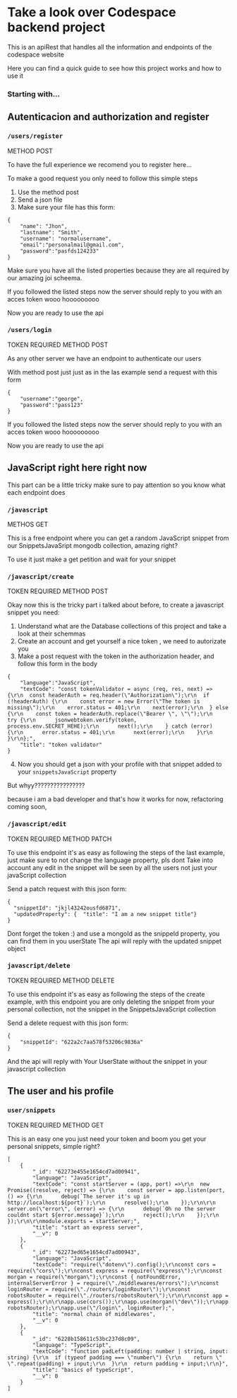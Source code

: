 # Take a look over Codespace backend project

This is an apiRest that handles all the information and endpoints of the
codespace website

Here you can find a quick guide to see how this project works and how
to use it

### Starting with...

## Autenticacion and authorization and register

### `/users/register`

METHOD POST

To have the full experience we recomend you to register here...

To make a good request you only need to follow this simple steps

1. Use the method post
2. Send a json file
3. Make sure your file has this form:

```
{
    "name": "Jhon",
    "lastname": "Smith",
    "username": "normalusername",
    "email":"personalmail@gmail.com",
    "password":"pasfds124233"
}
```

Make sure you have all the listed properties because they are all required by our amazing joi scheema.

If you followed the listed steps now the server should reply to you with an acces token wooo hooooooooo

Now you are ready to use the api

### `/users/login`

TOKEN REQUIRED METHOD POST

As any other server we have an endpoint to authenticate our users

With method post just just as in the las example send a request with this form

```
{
    "username":"george",
    "password":"pass123"
}
```

If you followed the listed steps now the server should reply to you with an acces token wooo hooooooooo

Now you are ready to use the api

## JavaScript right here right now

This part can be a little tricky make sure to pay attention so you know what each endpoint does

### `/javascript`

METHOS GET

This is a free endpoint where you can get a random JavaScript snippet from our SnippetsJavaSript mongodb collection, amazing right?

To use it just make a get petition and wait for your snippet

### `/javascript/create`

TOKEN REQUIRED METHOD POST

Okay now this is the tricky part i talked about before, to create a javascript snippet you need:

1. Understand what are the Database collections of this project and take a look at their schemmas
2. Create an account and get yourself a nice token , we need to autorizate you
3. Make a post request with the token in the authorization header, and follow this form in the body

```
{
    "language":"JavaScript",
    "textCode": "const tokenValidator = async (req, res, next) => {\r\n  const headerAuth = req.header(\"Authorization\");\r\n  if (!headerAuth) {\r\n    const error = new Error(\"The token is missing\");\r\n    error.status = 401;\r\n    next(error);\r\n  } else {\r\n    const token = headerAuth.replace(\"Bearer \", \"\");\r\n    try {\r\n      jsonwebtoken.verify(token, process.env.SECRET_HEHE);\r\n      next();\r\n    } catch (error) {\r\n      error.status = 401;\r\n      next(error);\r\n    }\r\n  }\r\n};",
    "title": "token validator"
}
```

4. Now you should get a json with your profile with that snippet added to your `snippetsJavaScript` property

But whyy????????????????

because i am a bad developer and that's how it works for now, refactoring coming soon,

### `/javascript/edit`

TOKEN REQUIRED METHOD PATCH

To use this endpoint it's as easy as following the steps of the last example, just make sure to not change the language property,
pls dont
Take into account any edit in the snippet will be seen by all the users not just your javaScript collection

Send a patch request with this json form:

```
{
  "snippetId": "jkjl43242ousfd6871",
  "updatedProperty": {  "title": "I am a new snippet title"}
}
```

Dont forget the token :) and use a mongoId as the snippeId property, you can find them in you userState
The api will reply with the updated snippet object

### `javascript/delete`

TOKEN REQUIRED METHOD DELETE

To use this endpoint it's as easy as following the steps of the create example, with this endpoint you are only deleting the snippet from your personal collection, not the snippet in the SnippetsJavaScript collection

Send a delete request with this json form:

```
{
    "snippetId": "622a2c7aa578f53206c9836a"
}
```

And the api will reply with Your UserState without the snippet in your javascript collection

## The user and his profile

### `user/snippets`

TOKEN REQUIRED METHOD GET

This is an easy one you just need your token and boom you get your personal snippets, simple right?

```
[
    {
        "_id": "62273e455e1654cd7ad00941",
        "language": "JavaScript",
        "textCode": "const startServer = (app, port) =>\r\n  new Promise((resolve, reject) => {\r\n    const server = app.listen(port, () => {\r\n      debug(`The server it's up in http://localhost:${port}`);\r\n      resolve();\r\n    });\r\n\r\n    server.on(\"error\", (error) => {\r\n      debug(`Oh no the server couldnt start ${error.message}`);\r\n      reject();\r\n    });\r\n  });\r\n\r\nmodule.exports = startServer;",
        "title": "start an express server",
        "__v": 0
    },
    {
        "_id": "62273ed65e1654cd7ad00943",
        "language": "JavaScript",
        "textCode": "require(\"dotenv\").config();\r\nconst cors = require(\"cors\");\r\nconst express = require(\"express\");\r\nconst morgan = require(\"morgan\");\r\nconst { notFoundError, internalServerError } = require(\"./middlewares/errors\");\r\nconst loginRouter = require(\"./routers/loginRouter\");\r\nconst robotsRouter = require(\"./routers/robotsRouter\");\r\n\r\nconst app = express();\r\n\r\napp.use(cors());\r\napp.use(morgan(\"dev\"));\r\napp.use(express.json());\r\napp.use(\"/robots\", robotsRouter);\r\napp.use(\"/login\", loginRouter);",
        "title": "normal chain of middlewares",
        "__v": 0
    },
    {
        "_id": "6228b158611c53bc237d8c09",
        "language": "TypeScript",
        "textCode": "function padLeft(padding: number | string, input: string) {\r\n  if (typeof padding === \"number\") {\r\n    return \" \".repeat(padding) + input;\r\n  }\r\n  return padding + input;\r\n}",
        "title": "basics of typeScript",
        "__v": 0
    }
]
```
